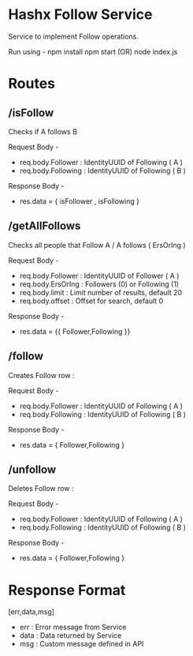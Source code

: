 
# Hashx Follow Service

Service to implement Follow operations.

Run using - 
npm install 
npm start 
(OR)
node index.js

# Routes

## /isFollow

Checks if A follows B

Request Body - 
 - req.body.Follower : IdentityUUID of Following ( A ) 
 - req.body.Following : IdentityUUID of Following ( B ) 

Response Body -
 - res.data = { isFollower , isFollowing }



## /getAllFollows

Checks all people that Follow A / A follows ( ErsOrIng )

Request Body - 
 - req.body.Follower : IdentityUUID of Follower ( A ) 
 - req.body.ErsOrIng : Followers (0) or Following (1)
 - req.body.limit : Limit number of results, default 20
 - req.body.offset : Offset for search, default 0

 Response Body -
 - res.data = {{ Follower,Following }} 


## /follow

Creates Follow row : 

Request Body - 
 - req.body.Follower : IdentityUUID of Following ( A ) 
 - req.body.Following : IdentityUUID of Following ( B ) 


Response Body -
 - res.data = { Follower,Following } 


## /unfollow

Deletes Follow row : 

Request Body - 
 - req.body.Follower : IdentityUUID of Following ( A ) 
 - req.body.Following : IdentityUUID of Following ( B ) 
 
Response Body -
 - res.data = { Follower,Following } 


# Response Format

[err,data,msg]

 - err : Error message from Service
 - data : Data returned by Service
 - msg : Custom message defined in API









